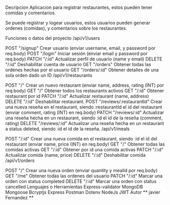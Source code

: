 Decripcion
Aplicacion para registrar restaurantes, estos pueden tener comidas y comentarios.

Se puede registrar y logear usuarios, estos usuarios pueden generar ordenes (comidas), y comentarios sobre los restaurantes.

Funciones o datos del proyecto
/api/v1/users

POST "/signup" Crear usuario (enviar username, email, y password por req.body)
POST "/login" Iniciar sesión (enviar email y password por req.body)
PATCH "/:id" Actualizar perfil de usuario (name y email)
DELETE "/:id" Deshabilitar cuenta de usuario
GET "/orders" Obtener todas las ordenes hechas por el usuario
GET "/orders/:id" Obtener detalles de una sola orden dado un ID
/api/v1/restaurants

POST "/" Crear un nuevo restaurant (enviar name, address, rating (INT) por req.body)
GET "/" Obtener todos los restaurants activos
GET "/:id" Obtener restaurant por id
PATCH "/:id" Actualizar restaurant (name, address)
DELETE "/:id" Deshabilitar restaurant.
POST "/reviews/:restaurantId" Crear una nueva reseña en el restaurant, siendo :restaurantId el id del restaurant (enviar comment, rating (INT) en req.body)
PATCH "/reviews/:id" Actualizar una reseña hecha en un restaurant, siendo :id el id de la reseña (comment, rating)
DELETE "/reviews/:id" Actualizar una reseña hecha en un restaurant a status deleted, siendo :id el id de la reseña.
/api/v1/meals

POST "/:id" Crear una nueva comida en el restaurant, siendo :id el id del restaurant (enviar name, price (INT) en req.body)
GET "/" Obtener todas las comidas activas
GET "/:id" Obtener por id una comida activas
PATCH "/:id" Actualizar comida (name, price)
DELETE "/:id" Deshabilitar comida
/api/v1/orders

POST "/" Crear una nueva orden (enviar quantity y mealId por req.body)
GET "/me" Obtener todas las ordenes del usuario
PATCH "/:id" Marcar una orden con status completed
DELETE "/:id" Marcar una orden con status cancelled
Lenguajes o Herramientas
Express-validator
MongoDB
Mongoose
Bcryptjs
Express
Postman
Dotenv
NodeJs
JWT
Autor
** javier Fernandez **

